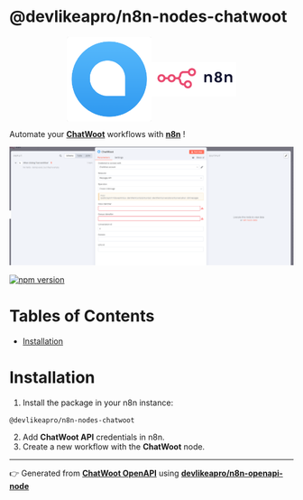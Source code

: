 # @devlikeapro/n8n-nodes-chatwoot

<div style="
  display: flex;
  justify-content: center;
  align-items: center;
">
  <img src="./chatwoot.png" width='150px'/>
  <img src="./n8n.png" width='150px'/>
</div>

Automate your
[**ChatWoot**](https://www.chatwoot.com/)
workflows with
[**n8n**](https://n8n.io/)
!

![screenshot](node.png)

[![npm version](https://img.shields.io/npm/v/@devlikeapro/n8n-nodes-chatwoot.svg)](https://www.npmjs.com/package/@devlikeapro/n8n-nodes-chatwoot)

# Tables of Contents

<!-- toc -->

- [Installation](#installation)

<!-- tocstop -->

# Installation
1. Install the package in your n8n instance:

```
@devlikeapro/n8n-nodes-chatwoot
```

2. Add **ChatWoot API** credentials in n8n.
3. Create a new workflow with the **ChatWoot** node.


----

👉 Generated from
[**ChatWoot OpenAPI**](https://www.chatwoot.com/developers/api/)
using [**devlikeapro/n8n-openapi-node**](https://github.com/devlikeapro/n8n-openapi-node)


